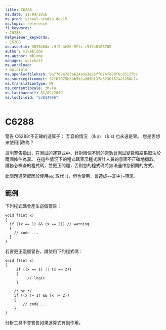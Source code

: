 ```yaml
---
title: C6288
ms.date: 11/04/2016
ms.prod: visual-studio-dev15
ms.topic: reference
f1_keywords:
- C6288
helpviewer_keywords:
- C6288
ms.assetid: 3856b80a-c9f2-4e86-97fc-c913b0186788
author: mikeblome
ms.author: mblome
manager: wpickett
ms.workload:
- multiple
ms.openlocfilehash: 0a7709a7d5a6249da3e26ff074fe8df6c3517fbc
ms.sourcegitcommit: 37fb7075b0a65d2add3b137a5230767aa3266c74
ms.translationtype: MT
ms.contentlocale: zh-TW
ms.lasthandoff: 01/02/2019
ms.locfileid: "53834996"
---
```

# <a name="c6288"></a>C6288
警告 C6288:不正確的運算子： 互容的情況 （& s) （& s) 也永遠是零。 您是否想来使用&#124;&#124;改為？

 這則警告指出，在測試的運算式中，針對兩個不同的常數會測試變數和結果取決於兩個條件為真。 在這些情況下的程式碼表示程式設計人員的意圖不正確地擷取。 請務必檢查的程式碼，並更正問題，否則您的程式碼將無法運作您預期的方式。

 此問題通常起因於使用`&&`; 取代`||`，但也使用，會造成`==`其中`!=`預定。

## <a name="example"></a>範例
 下列程式碼會產生這個警告：

```
void f(int x)
{
  if ((x == 1) && (x == 2)) // warning
  {
    // code ...
  }
}
```

 若要更正這個警告，請使用下列程式碼：

```
void f(int x)
{
     if ((x == 1) || (x == 2))
     {
          // logic
     }

    /* or */
    if ((x != 1) && (x != 2))
    {
        // code ...
    }
}
```

 分析工具不會警告如果運算式有副作用。